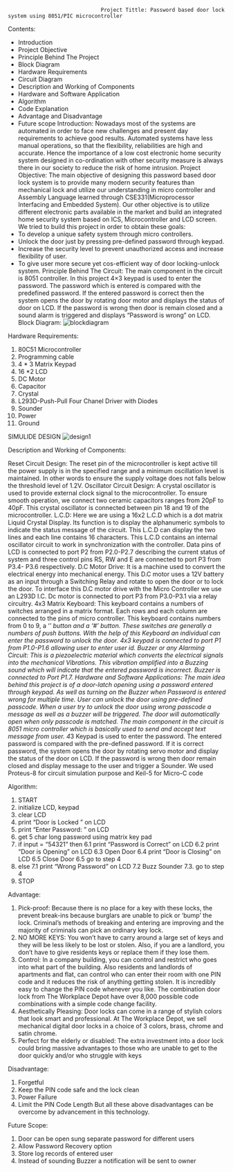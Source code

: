                                   Project Tittle: Password based door lock system using 8051/PIC microcontroller
Contents: 

*  Introduction
*  Project Objective
*  Principle Behind The Project
*  Block Diagram
*  Hardware Requirements
*  Circuit Diagram
*  Description and Working of Components
*  Hardware and Software Application
*  Algorithm
*  Code Explanation
*  Advantage and Disadvantage
*  Future scope
Introduction: 
Nowadays most of the systems are automated in order to face new challenges and present day 
requirements to achieve good results. Automated systems have less manual operations, so that the 
flexibility, reliabilities are high and accurate. Hence the importance of a low cost electronic home 
security system designed in co-ordination with other security measure is always there in our society to 
reduce the risk of home intrusion.
Project Objective: 
The main objective of designing this password based door lock system is to provide many modern 
security features than mechanical lock and utilize our understanding in micro controller and Assembly 
Language learned through CSE331(Microprocessor Interfacing and Embedded System). Our other 
objective is to utilize different electronic parts available in the market and build an integrated home 
security system based on ICS, Microcontroller and LCD screen. We tried to build this project in order to 
obtain these goals:
*  To develop a unique safety system through micro controllers.
*  Unlock the door just by pressing pre-defined password through keypad.
*  Increase the security level to prevent unauthorized access and increase flexibility of 
user.
*  To give user more secure yet cos-efficient way of door locking-unlock system. 
Principle Behind The Circuit: 
The main component in the circuit is 8051 controller. In this project 4×3 keypad is used to enter the 
password. The password which is entered is compared with the predefined password.
If the entered password is correct then the system opens the door by rotating door motor and displays 
the status of door on LCD. If the password is wrong then door is remain closed and a sound alarm is 
triggered and displays “Password is wrong” on LCD.
Block Diagram:
![blockdiagram](https://user-images.githubusercontent.com/94949861/164611501-815e9b29-cbda-475e-a3eb-9a8169113532.png)

Hardware Requirements: 
1. 80C51 Microcontroller
2. Programming cable
3. 4 * 3 Matrix Keypad
4. 16 *2 LCD
5. DC Motor
6. Capacitor
7. Crystal
8. L293D-Push-Pull Four Chanel Driver with Diodes
9. Sounder
10. Power
11. Ground

SIMULIDE DESIGN
![design1](https://user-images.githubusercontent.com/94949861/164617121-5955e8af-7536-487e-8ee1-a018d6fcb6b5.png)

Description and Working of Components: 

Reset Circuit Design: The reset pin of the microcontroller is kept active till the power supply is in the 
specified range and a minimum oscillation level is maintained. In other words to ensure the supply 
voltage does not falls below the threshold level of 1.2V.
Oscillator Circuit Design: A crystal oscillator is used to provide external clock signal to the 
microcontroller. To ensure smooth operation, we connect two ceramic capacitors ranges from 20pF to 
40pF. This crystal oscillator is connected between pin 18 and 19 of the microcontroller.
L.C.D: Here we are using a 16x2 L.C.D which is a dot matrix Liquid Crystal Display. Its function is to 
display the alphanumeric symbols to indicate the status message of the circuit. This L.C.D can display the 
two lines and each line contains 16 characters. This L.C.D contains an internal oscillator circuit to work in 
synchronization with the controller. Data pins of LCD is connected to port P2 from P2.0-P2.7 describing 
the current status of system and three control pins RS, RW and E are connected to port P3 from P3.4-
P3.6 respectively.
D.C Motor Drive: It is a machine used to convert the electrical energy into mechanical energy. This D.C 
motor uses a 12V battery as an input through a Switching Relay and rotate to open the door or to lock 
the door. To interface this D.C motor drive with the Micro Controller we use an L293D I.C. Dc motor is 
connected to port P3 from P3.0-P3.1 via a relay circuitry.
4x3 Matrix Keyboard: This keyboard contains a numbers of switches arranged in a matrix format. Each 
rows and each column are connected to the pins of micro controller. This keyboard contains numbers 
from 0 to 9, a ‘*’ button and a ‘#’ button. These switches are generally a numbers of push buttons. With 
the help of this Keyboard an individual can enter the password to unlock the door. 4x3 keypad is 
connected to port P1 from P1.0-P1.6 allowing user to enter user id.
Buzzer or any Alarming Circuit: This is a piezoelectric material which converts the electrical signals into 
the mechanical Vibrations. This vibration amplified into a Buzzing sound which will indicate that the 
entered password is incorrect. Buzzer is connected to Port P1.7.
Hardware and Software Applications: 
The main idea behind this project is of a door-latch opening using a password entered through keypad. 
As well as turning on the Buzzer when Password is entered wrong for multiple time. User can unlock the 
door using pre-defined passcode. When a user try to unlock the door using wrong passcode a message 
as well as a buzzer will be triggered. The door will automatically open when only passcode is matched. 
The main component in the circuit is 8051 micro controller which is basically used to send and accept 
text message from user. 4*3 Keypad is used to enter the password. The entered password is compared 
with the pre-defined password. If it is correct password, the system opens the door by rotating servo 
motor and display the status of the door on LCD. If the password is wrong then door remain closed and 
display message to the user and trigger a Sounder. We used Proteus-8 for circuit simulation purpose 
and Keil-5 for Micro-C code

Algorithm: 
1. START 
2. initialize LCD, keypad 
3. clear LCD 
4. print “Door is Locked ” on LCD 
5. print “Enter Password: ” on LCD 
5. get 5 char long password using matrix key pad 
6. if input = “54321” then
6.1 print “Password is Correct” on LCD
6.2 print “Door is Opening” on LCD
6.3 Open Door
6.4 print “Door is Closing” on LCD
6.5 Close Door
6.5 go to step 4
7. else
7.1 print “Wrong Password” on LCD
7.2 Buzz Sounder
7.3. go to step 4 
8. STOP


Advantage: 
1. Pick-proof: Because there is no place for a key with these locks, the prevent break-ins because 
burglars are unable to pick or ‘bump’ the lock. Criminal’s methods of breaking and entering are 
improving and the majority of criminals can pick an ordinary key lock.
2. NO MORE KEYS: You won’t have to carry around a large set of keys and they will be less likely to 
be lost or stolen. Also, if you are a landlord, you don’t have to give residents keys or replace 
them if they lose them.
3. Control: In a company building, you can control and restrict who goes into what part of the 
building. Also residents and landlords of apartments and flat, can control who can enter their 
room with one PIN code and it reduces the risk of anything getting stolen. It is incredibly easy to 
change the PIN code whenever you like. The combination door lock from The Workplace Depot 
have over 8,000 possible code combinations with a simple code change facility.
4. Aesthetically Pleasing: Door locks can come in a range of stylish colors that look smart and 
professional. At The Workplace Depot, we sell mechanical digital door locks in a choice of 3 
colors, brass, chrome and satin chrome.
5. Perfect for the elderly or disabled: The extra investment into a door lock could bring massive 
advantages to those who are unable to get to the door quickly and/or who struggle with keys


Disadvantage: 
1. Forgetful
2. Keep the PIN code safe and the lock clean
3. Power Failure
4. Limit the PIN Code Length
But all these above disadvantages can be overcome by advancement in this technology.

Future Scope: 
1. Door can be open sung separate password for different users
2. Allow Password Recovery option
3. Store log records of entered user
4. Instead of sounding Buzzer a notification will be sent to owner

